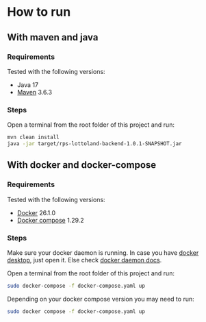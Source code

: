 # How to run

## With maven and java

### Requirements

Tested with the following versions:

- Java 17
- [Maven](https://maven.apache.org/install.html) 3.6.3

### Steps

Open a terminal from the root folder of this project and run:

```bash
mvn clean install
java -jar target/rps-lottoland-backend-1.0.1-SNAPSHOT.jar

```

## With docker and docker-compose

### Requirements

Tested with the following versions:

- [Docker](https://www.docker.com/get-started) 26.1.0
- [Docker compose](https://docs.docker.com/compose/) 1.29.2

### Steps

Make sure your docker daemon is running. In case you have [docker desktop](https://www.docker.com/products/docker-desktop/), just open it. Else check [docker daemon docs](https://docs.docker.com/config/daemon/start/).

Open a terminal from the root folder of this project and run:

```bash
sudo docker-compose -f docker-compose.yaml up
```

Depending on your docker compose version you may need to run:

```bash
sudo docker compose -f docker-compose.yaml up
```